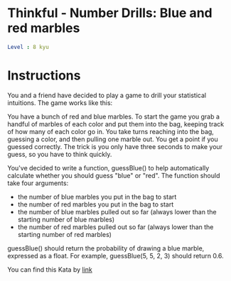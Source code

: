 # Thinkful - Number Drills: Blue and red marbles

```yaml
Level : 8 kyu
```


# Instructions
You and a friend have decided to play a game to drill your statistical intuitions. The game works like this:

You have a bunch of red and blue marbles. To start the game you grab a handful of marbles of each color and put them into the bag, keeping track of how many of each color go in. You take turns reaching into the bag, guessing a color, and then pulling one marble out. You get a point if you guessed correctly. The trick is you only have three seconds to make your guess, so you have to think quickly.

You've decided to write a function, guessBlue() to help automatically calculate whether you should guess "blue" or "red". The function should take four arguments:

- the number of blue marbles you put in the bag to start
- the number of red marbles you put in the bag to start
- the number of blue marbles pulled out so far (always lower than the starting number of blue marbles)
- the number of red marbles pulled out so far (always lower than the starting number of red marbles)

guessBlue() should return the probability of drawing a blue marble, expressed as a float. For example, guessBlue(5, 5, 2, 3) should return 0.6.

You can find this Kata by [link](https://www.codewars.com/kata/5862f663b4e9d6f12b00003b/train/java)